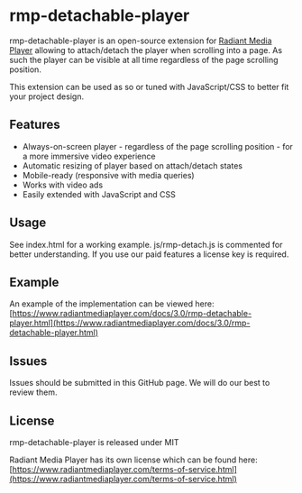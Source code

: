# rmp-detachable-player

rmp-detachable-player is an open-source extension for [Radiant Media Player](https://www.radiantmediaplayer.com) 
allowing to attach/detach the player when scrolling into a page. As such the player can be visible at all time regardless 
of the page scrolling position.

This extension can be used as so or tuned with JavaScript/CSS to better fit your project design.

## Features
- Always-on-screen player - regardless of the page scrolling position - for a more immersive video experience
- Automatic resizing of player based on attach/detach states 
- Mobile-ready (responsive with media queries)
- Works with video ads
- Easily extended with JavaScript and CSS

## Usage
See index.html for a working example. js/rmp-detach.js is commented for better understanding. 
If you use our paid features a license key is required.

## Example
An example of the implementation can be viewed here: [https://www.radiantmediaplayer.com/docs/3.0/rmp-detachable-player.html](https://www.radiantmediaplayer.com/docs/3.0/rmp-detachable-player.html)

## Issues
Issues should be submitted in this GitHub page. We will do our best to review them.

## License
rmp-detachable-player is released under MIT

Radiant Media Player has its own license which can be found here: [https://www.radiantmediaplayer.com/terms-of-service.html](https://www.radiantmediaplayer.com/terms-of-service.html)
